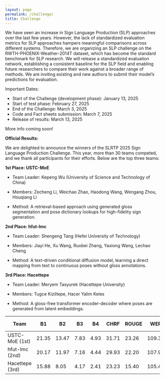 ```yaml
---
layout: page
permalink: /challenge/
title: Challenge
---
```


We have seen an increase in Sign Language Production (SLP) approaches over the last few years. However, the lack of standardized evaluation metrics for SLP approaches hampers meaningful comparisons across different systems. Therefore, we are organizing an SLP challenge on the RWTH-PHOENIX-Weather-2014T dataset, which has become the standard benchmark for SLP research. We will release a standardized evaluation network, establishing a consistent baseline for the SLP field and enabling future researchers to compare their work against a broader range of methods.  We are inviting existing and new authors to submit their model’s predictions for evaluation. 

Important Dates: 
- Start of the Challenge (development phase): January 13, 2025 
- Start of test phase: February 27, 2025 
- End of the Challenge: March 3, 2025 
- Code and Fact sheets submission: March 7, 2025 
- Release of results: March 13, 2025 

More info coming soon!


**Official Results:**

We are delighted to announce the winners of the SLRTP 2025 Sign Language Production Challenge. This year, more than 30 teams competed, and we thank all participants for their efforts. Below are the top three teams:

**1st Place: USTC-MoE**
- Team Leader: Kepeng Wu (University of Science and Technology of China)

- Members: Zecheng Li, Weichao Zhao, Haodong Wang, Wengang Zhou, Houqiang Li

- Method: A retrieval-based approach using generated gloss segmentation and pose dictionary lookups for high-fidelity sign generation.

**2nd Place: hfut-lmc**
- Team Leader: Shengeng Tang (Hefei University of Technology)

- Members: Jiayi He, Xu Wang, Ruobei Zhang, Yaxiong Wang, Lechao Cheng

- Method: A text-driven conditional diffusion model, learning a direct mapping from text to continuous poses without gloss annotations.

**3rd Place: Hacettepe**
- Team Leader: Meryem Tasyurek (Hacettepe University)

- Members: Tugce Kiziltepe, Hacer Yalim Keles

- Method: A gloss-free transformer encoder-decoder where poses are generated from latent embeddings.

<table>
  <thead>
    <tr>
      <th>Team</th>
      <th>B1</th>
      <th>B2</th>
      <th>B3</th>
      <th>B4</th>
      <th>CHRF</th>
      <th>ROUGE</th>
      <th>WER</th>
      <th>DTW MJE</th>
      <th>Total Dist.</th>
    </tr>
  </thead>
  <tbody>
    <tr>
      <td>USTC-MoE (1st)</td>
      <td>21.35</td>
      <td>13.47</td>
      <td>7.83</td>
      <td>4.93</td>
      <td>31.71</td>
      <td>23.26</td>
      <td>109.38</td>
      <td>0.057</td>
      <td>1.185</td>
    </tr>
    <tr>
      <td>hfut-lmc (2nd)</td>
      <td>20.17</td>
      <td>11.97</td>
      <td>7.16</td>
      <td>4.44</td>
      <td>29.93</td>
      <td>22.20</td>
      <td>107.93</td>
      <td>0.049</td>
      <td>0.972</td>
    </tr>
    <tr>
      <td>Hacettepe (3rd)</td>
      <td>15.88</td>
      <td>8.05</td>
      <td>4.17</td>
      <td>2.41</td>
      <td>23.23</td>
      <td>15.40</td>
      <td>105.49</td>
      <td>0.053</td>
      <td>0.761</td>
    </tr>
  </tbody>
</table>

